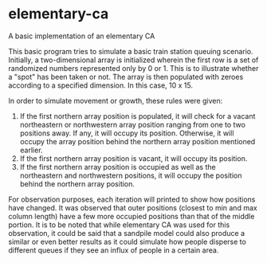 # elementary-ca
 A basic implementation of an elementary CA

This basic program tries to simulate a basic train station queuing scenario.
Initially, a two-dimensional array is initialized wherein the first row is a set of randomized numbers represented only by 0 or 1. This is to illustrate whether a "spot" has been taken or not.
The array is then populated with zeroes according to a specified dimension. In this case, 10 x 15.

In order to simulate movement or growth, these rules were given:
1. If the first northern array position is populated, it will check for a vacant northeastern or northwestern array position ranging from one to two positions away. If any, it will occupy its position. Otherwise, it will occupy the array position behind the northern array position mentioned earlier.
2. If the first northern array position is vacant, it will occupy its position.
3. If the first northern array position is occupied as well as the northeastern and northwestern positions, it will occupy the position behind the northern array position.

For observation purposes, each iteration will printed to show how positions have changed. It was observed that outer positions (closest to min and max column length) have a few more occupied positions than that of the middle portion.
It is to be noted that while elementary CA was used for this observation, it could be said that a sandpile model could also produce a similar or even better results as it could simulate how people disperse to different queues if they see an influx of people in a certain area.